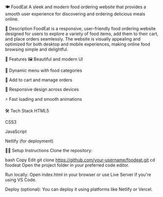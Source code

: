 🍽️ FoodEat
A sleek and modern food ordering website that provides a smooth user experience for discovering and ordering delicious meals online.

📖 Description
FoodEat is a responsive, user-friendly food ordering website designed for users to explore a variety of food items, add them to their cart, and place orders seamlessly. The website is visually appealing and optimized for both desktop and mobile experiences, making online food browsing simple and delightful.

🚀 Features
🖼️ Beautiful and modern UI

🍕 Dynamic menu with food categories

🛒 Add to cart and manage orders

📱 Responsive design across devices

⚡ Fast loading and smooth animations

🛠️ Tech Stack
HTML5

CSS3

JavaScript

Netlify (for deployment)

🧑‍💻 Setup Instructions
Clone the repository:

bash
Copy
Edit
git clone https://github.com/your-username/foodeat.git
cd foodeat
Open the project folder in your preferred code editor.

Run locally: Open index.html in your browser or use Live Server if you're using VS Code.

Deploy (optional): You can deploy it using platforms like Netlify or Vercel. 
